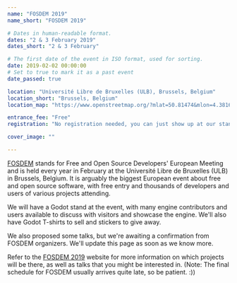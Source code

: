 ```yaml
---
name: "FOSDEM 2019"
name_short: "FOSDEM 2019"

# Dates in human-readable format.
dates: "2 & 3 February 2019"
dates_short: "2 & 3 February"

# The first date of the event in ISO format, used for sorting.
date: 2019-02-02 00:00:00
# Set to true to mark it as a past event
date_passed: true

location: "Université Libre de Bruxelles (ULB), Brussels, Belgium"
location_short: "Brussels, Belgium"
location_map: "https://www.openstreetmap.org/?mlat=50.81474&mlon=4.38164#map=17/50.81474/4.38164"

entrance_fee: "Free"
registration: "No registration needed, you can just show up at our stand and say hello :)"

cover_image: ""

---
```


<p>
	<a href="https://fosdem.org">FOSDEM</a> stands for Free and Open Source Developers' European Meeting and is
	held every year in February at the Université Libre de Bruxelles (ULB) in Brussels, Belgium. It is arguably
	the biggest European event about free and open source software, with free entry and thousands of developers
	and users of various projects attending.
</p>

<p>
	We will have a Godot stand at the event, with many engine contributors and users available to discuss with
	visitors and showcase the engine. We'll also have Godot T-shirts to sell and stickers to give away.
</p>

<p>
	We also proposed some talks, but we're awaiting a confirmation from FOSDEM organizers. We'll update this page
	as soon as we know more.
</p>

<p>
	Refer to the <a href="https://fosdem.org/2019">FOSDEM 2019</a> website for more information on which projects
	will be there, as well as talks that you might be interested in. (Note: The final schedule for FOSDEM usually
	arrives quite late, so be patient. :))
</p>
